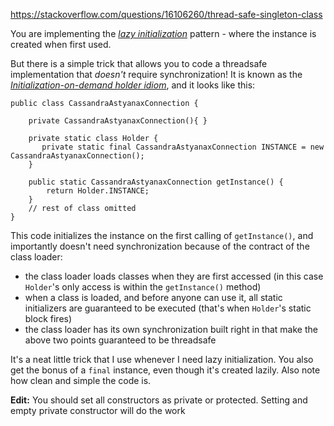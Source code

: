 https://stackoverflow.com/questions/16106260/thread-safe-singleton-class

You are implementing the [*lazy initialization*][1] pattern - where the instance is created when first used.

But there is a simple trick that allows you to code a threadsafe implementation that *doesn't* require synchronization! It is known as the [*Initialization-on-demand holder idiom*][2], and it looks like this:

    public class CassandraAstyanaxConnection {

        private CassandraAstyanaxConnection(){ }

        private static class Holder {
           private static final CassandraAstyanaxConnection INSTANCE = new CassandraAstyanaxConnection();
        }

        public static CassandraAstyanaxConnection getInstance() {
            return Holder.INSTANCE;
        }
        // rest of class omitted
    }

This code initializes the instance on the first calling of `getInstance()`, and importantly doesn't need synchronization because of the contract of the class loader:

- the class loader loads classes when they are first accessed (in this case `Holder`'s only access is within the `getInstance()` method)
- when a class is loaded, and before anyone can use it, all static initializers are guaranteed to be executed (that's when `Holder`'s static block fires)
- the class loader has its own synchronization built right in that make the above two points guaranteed to be threadsafe

It's a neat little trick that I use whenever I need lazy initialization. You also get the bonus of a `final` instance, even though it's created lazily. Also note how clean and simple the code is.

**Edit:** You should set all constructors as private or protected. Setting and empty private constructor will do the work

[1]: http://en.wikipedia.org/wiki/Lazy_initialization
[2]: http://en.wikipedia.org/wiki/Initialization-on-demand_holder_idiom